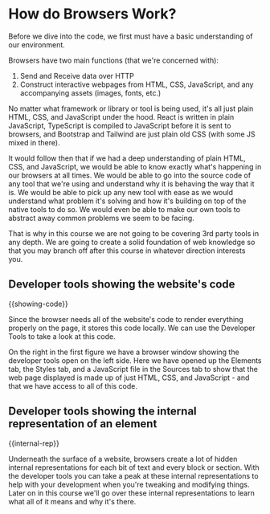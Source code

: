 # How do Browsers Work?

Before we dive into the code, we first must have a basic understanding of our environment.

Browsers have two main functions (that we're concerned with):
1. Send and Receive data over HTTP
2. Construct interactive webpages from HTML, CSS, JavaScript, and any accompanying assets (images, fonts, etc.)

No matter what framework or library or tool is being used, it's all just plain HTML, CSS, and JavaScript under the hood. React is written in plain JavaScript, TypeScript is compiled to JavaScript before it is sent to browsers, and Bootstrap and Tailwind are just plain old CSS (with some JS mixed in there).

It would follow then that if we had a deep understanding of plain HTML, CSS, and JavaScript, we would be able to know exactly what's happening in our browsers at all times. We would be able to go into the source code of any tool that we're using and understand why it is behaving the way that it is. We would be able to pick up any new tool with ease as we would understand what problem it's solving and how it's building on top of the native tools to do so. We would even be able to make our own tools to abstract away common problems we seem to be facing.

That is why in this course we are not going to be covering 3rd party tools in any depth. We are going to create a solid foundation of web knowledge so that you may branch off after this course in whatever direction interests you.

## Developer tools showing the website's code

{{showing-code}}

Since the browser needs all of the website's code to render everything properly on the page, it stores this code locally. We can use the Developer Tools to take a look at this code.

On the right in the first figure we have a browser window showing the developer tools open on the left side. Here we have opened up the Elements tab, the Styles tab, and a JavaScript file in the Sources tab to show that the web page displayed is made up of just HTML, CSS, and JavaScript - and that we have access to all of this code.

## Developer tools showing the internal representation of an element

{{internal-rep}}

Underneath the surface of a website, browsers create a lot of hidden internal representations for each bit of text and every block or section. With the developer tools you can take a peak at these internal representations to help with your development when you're tweaking and modifying things. Later on in this course we'll go over these internal representations to learn what all of it means and why it's there.
